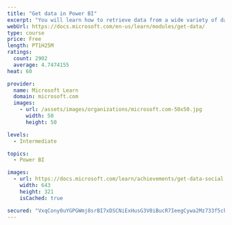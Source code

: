 ```yaml
---
title: "Get data in Power BI"
excerpt: "You will learn how to retrieve data from a wide variety of data sources, including Microsoft Excel, relational databases, and NoSQL data stores. You will also learn how to improve performance while retrieving data."
webUrl: https://docs.microsoft.com/en-us/learn/modules/get-data/
type: course
price: Free
length: PT1H25M
ratings:
  count: 2902
  average: 4.7474155
heat: 60

provider:
  name: Microsoft Learn
  domain: microsoft.com
  images:
    - url: /assets/images/organizations/microsoft.com-50x50.jpg
      width: 50
      height: 50

levels:
  - Intermediate

topics:
  - Power BI

images:
  - url: https://docs.microsoft.com/learn/achievements/get-data-social.png
    width: 643
    height: 321
    isCached: true

secured: "VxqCony0uYGPGWmj8srBI7xDSCNiExHusG3V0iBucR7IeegCywa2Mz733f5ckm2cPjan3TSq8Fs791GGiN125qvaoKp/uhMs1QhQyzPAqc24TAKTt3Z/FhoPs45yqznIzIpH4NfKCoJXkUFfANl7O6xXR6gviQFBx/dfGQFGEjMmkRuRZcIQi454653ZKaCq8vvNxHyzTOW2b7kdG22P0t1pCVRKMRm/ILmNSw38TZzGK2asPhDm59/qn4HiwqJBUAnOIvcgoYPP4wdeFIgmiTeoGcHhxrLiK3jF7o9p01wrf52lVG09Db1bU8dCLQ8m4CZckQN2vYgZp+Yf/J6b1vlVgYKNRSqi+qXI6a4+Mve9hYcsn022M9r8diWtXn0ApoRfbh6cTasov9mFk0M0HbNWavLL0A+Uu4P4mcwWT4U=;/HOQuEDfL+Pg8XnsYlfTng=="
---
```


